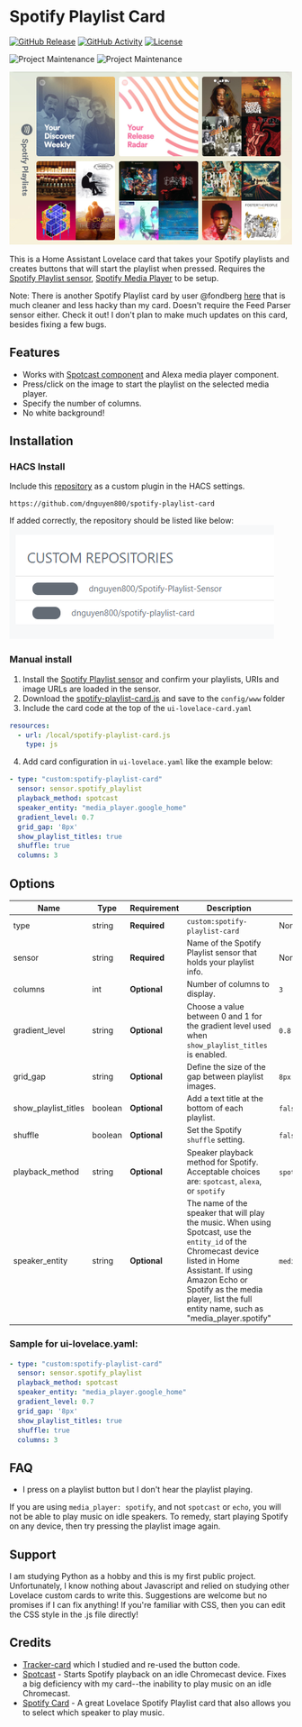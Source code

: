 # Spotify Playlist Card

[![GitHub Release][releases-shield]][releases]
[![GitHub Activity][commits-shield]][commits]
[![License][license-shield]](LICENSE.md)

![Project Maintenance][maintenance-shield]
![Project Maintenance][maintainer-shield]

![header][header-image]

This is a Home Assistant Lovelace card that takes your Spotify playlists and creates buttons that will start the playlist when pressed. Requires the [Spotify Playlist sensor][spotify-playlist-sensor], [Spotify Media Player][spotify-component] to be setup.

Note: There is another Spotify Playlist card by user @fondberg [here](https://github.com/fondberg/spotify-card) that is much cleaner and less hacky than my card. Doesn't require the Feed Parser sensor either. Check it out! I don't plan to make much updates on this card, besides fixing a few bugs. 


## Features
  - Works with [Spotcast component][spotcast] and Alexa media player component.
  - Press/click on the image to start the playlist on the selected media player.
  - Specify the number of columns.
  - No white background!

## Installation

### HACS Install
 Include this [repository][spotify-playlist-card] as a custom plugin in the HACS settings.

```
https://github.com/dnguyen800/spotify-playlist-card
```

 If added correctly, the repository should be listed like below:
 ![hacs][hacs-image]


### Manual install

1. Install the [Spotify Playlist sensor][spotify-playlist-sensor] and confirm your playlists,  URIs and image URLs are loaded in the sensor.
1. Download the [spotify-playlist-card.js][js-file] and save to the `config/www` folder
3. Include the card code at the top of the `ui-lovelace-card.yaml`
```yaml
resources:
  - url: /local/spotify-playlist-card.js
    type: js
```
4. Add card configuration in `ui-lovelace.yaml` like the example below:

```yaml
- type: "custom:spotify-playlist-card"
  sensor: sensor.spotify_playlist  
  playback_method: spotcast
  speaker_entity: "media_player.google_home"
  gradient_level: 0.7
  grid_gap: '8px'
  show_playlist_titles: true
  shuffle: true
  columns: 3
```


## Options

| Name | Type | Requirement | Description | Default
| ---- | ---- | ------- | ----------- | -------
| type | string | **Required** | `custom:spotify-playlist-card` | None 
| sensor | string | **Required** | Name of the Spotify Playlist sensor that holds your playlist info.  | None
| columns | int | **Optional** | Number of columns to display. | `3`
| gradient_level | string | **Optional** | Choose a value between 0 and 1 for the gradient level used when `show_playlist_titles` is enabled. | `0.8`
| grid_gap | string | **Optional** | Define the size of the gap between playlist images. | `8px`
| show_playlist_titles| boolean | **Optional** | Add a text title at the bottom of each playlist. | `false`
| shuffle | boolean | **Optional** | Set the Spotify `shuffle` setting. | `false`
| playback_method | string | **Optional** | Speaker playback method for Spotify. Acceptable choices are: `spotcast`, `alexa`, or `spotify` | `spotify`
| speaker_entity | string | **Optional** | The name of the speaker that will play the music. When using Spotcast, use the `entity_id` of the Chromecast device listed in Home Assistant. If using Amazon Echo or Spotify as the media player, list the full entity name, such as "media_player.spotify" | `media_player.spotify`


### Sample for ui-lovelace.yaml:

```yaml
- type: "custom:spotify-playlist-card"
  sensor: sensor.spotify_playlist  
  playback_method: spotcast
  speaker_entity: "media_player.google_home"
  gradient_level: 0.7
  grid_gap: '8px'
  show_playlist_titles: true
  shuffle: true
  columns: 3
```
[hacs-image]: images/hacs.png
[js-file]: https://raw.githubusercontent.com/dnguyen800/spotify-playlist-card/master/dist/spotify-playlist-card.js
[header-image]: images/header.png
[spotcast]: https://github.com/fondberg/spotcast
[spotify-component]: https://www.home-assistant.io/components/media_player.spotify/
[spotify-playlist-card]: https://github.com/dnguyen800/spotify-playlist-card
[spotify-playlist-sensor]: https://github.com/dnguyen800/spotify-playlist-sensor
[Troubleshooting]: https://github.com/thomasloven/hass-config/wiki/Lovelace-Plugins
[commits-shield]: https://img.shields.io/github/commit-activity/y/dnguyen800/spotify-playlist-card.svg?style=for-the-badge
[commits]: https://github.com/dnguyen800/spotify-playlist-card.svg/commits/master
[license-shield]: https://img.shields.io/github/license/dnguyen800/spotify-playlist-card.svg?style=for-the-badge
[maintenance-shield]: https://img.shields.io/maintenance/yes/2019.svg?style=for-the-badge
[maintainer-shield]: https://img.shields.io/badge/maintainer-Dan%20Nguyen%20%40dnguyen800-blue.svg?style=for-the-badge
[releases-shield]: https://img.shields.io/github/release/dnguyen800/Spotify-Playlist-Sensor.svg?style=for-the-badge
[releases-shield]: https://img.shields.io/github/release/dnguyen800/spotify-playlist-card.svg?style=for-the-badge
[releases]: https://github.com/dnguyen800/spotify-playlist-card/releases



## FAQ
- I press on a playlist button but I don't hear the playlist playing.

 If you are using `media_player: spotify`, and not `spotcast` or `echo`, you will not be able to play music on idle speakers. To remedy, start playing Spotify on any device, then try pressing the playlist image again.

## Support
I am studying Python as a hobby and this is my first public project. Unfortunately, I know nothing about Javascript and relied on studying other Lovelace custom cards to write this. Suggestions are welcome but no promises if I can fix anything! If you're familiar with CSS, then you can edit the CSS style in the .js file directly!

## Credits
  - [Tracker-card](https://github.com/custom-cards/tracker-card) which I studied and re-used the button code.
  - [Spotcast](https://github.com/fondberg/spotcast) - Starts Spotify playback on an idle Chromecast device. Fixes a big deficiency with my card--the inability to play music on an idle Chromecast.
  - [Spotify Card](https://github.com/custom-cards/spotify-card) - A great Lovelace Spotify Playlist card that also allows you to select which speaker to play music.

